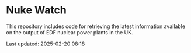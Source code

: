 # Nuke Watch

This repository includes code for retrieving the latest information available on the output of EDF nuclear power plants in the UK.

Last updated: 2025-02-20 08:18